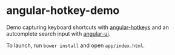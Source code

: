 # angular-hotkey-demo

Demo capturing keyboard shortcuts with
[angular-hotkeys](https://github.com/chieffancypants/angular-hotkeys) and an
autcomplete search input with
[angular-ui](http://angular-ui.github.io/bootstrap/#/typeahead).

To launch, run `bower install` and open `app/index.html`.
